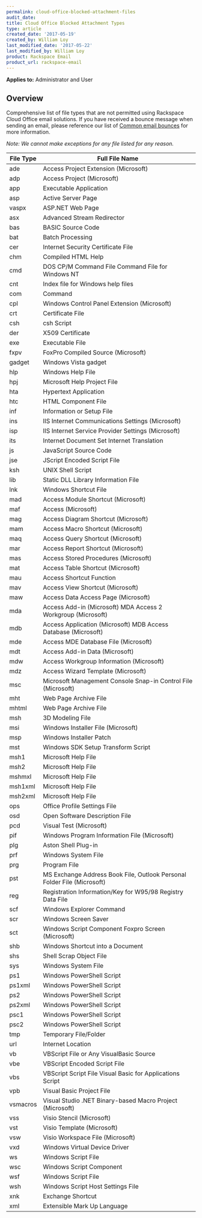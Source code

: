 ```yaml
---
permalink: cloud-office-blocked-attachment-files
audit_date:
title: Cloud Office Blocked Attachment Types  
type: article
created_date: '2017-05-19'
created_by: William Loy
last_modified_date: '2017-05-22'
last_modified_by: William Loy
product: Rackspace Email
product_url: rackspace-email
---
```

**Applies to:** Administrator and User

## Overview
Comprehensive list of file types that are not permitted using Rackspace Cloud Office email solutions. If you have received a bounce message when sending an email, please reference our list of [Common email bounces](https://support.rackspace.com/how-to/common-email-bounces/) for more information.

*Note: We cannot make exceptions for any file listed for any reason.*

|File Type |Full File Name|
|----------|---------------|
|ade|	Access Project Extension (Microsoft)|
|adp|	Access Project (Microsoft)|
|app|	Executable Application|
|asp|	Active Server Page|
|vaspx|	ASP.NET Web Page|
|asx|	Advanced Stream Redirector|
|bas|	BASIC Source Code|
|bat|	Batch Processing|
|cer|	Internet Security Certificate File|
|chm|	Compiled HTML Help|
|cmd|	DOS CP/M Command File Command File for Windows NT|
|cnt|	 Index file for Windows help files|
|com|	Command|
|cpl|	Windows Control Panel Extension (Microsoft)|
|crt|	Certificate File|
|csh|	csh Script|
|der|	X509 Certificate|
|exe|	Executable File|
|fxpv|	FoxPro Compiled Source (Microsoft)|
|gadget|	Windows Vista gadget|
|hlp|	Windows Help File|
|hpj|	Microsoft Help Project File|
|hta|	Hypertext Application|
|htc|	HTML Component File|
|inf|	Information or Setup File|
|ins|	IIS Internet Communications Settings (Microsoft)|
|isp|	IIS Internet Service Provider Settings (Microsoft)|
|its|	Internet Document Set Internet Translation|
|js|	JavaScript Source Code|
|jse|	JScript Encoded Script File|
|ksh|	UNIX Shell Script|
|lib|	Static DLL Library Information File|
|lnk|	Windows Shortcut File|
|mad|	Access Module Shortcut (Microsoft)|
|maf|	Access (Microsoft)|
|mag|	Access Diagram Shortcut (Microsoft)|
|mam|	Access Macro Shortcut (Microsoft)|
|maq|	Access Query Shortcut (Microsoft)|
|mar|	Access Report Shortcut (Microsoft)|
|mas|	Access Stored Procedures (Microsoft)|
|mat|	Access Table Shortcut (Microsoft)|
|mau|	Access Shortcut Function|
|mav|	Access View Shortcut (Microsoft)|
|maw|	Access Data Access Page (Microsoft)|
|mda|	Access Add-in (Microsoft) MDA Access 2 Workgroup (Microsoft)|
|mdb|	Access Application (Microsoft) MDB Access Database (Microsoft)|
|mde|	Access MDE Database File (Microsoft)|
|mdt|	Access Add-in Data (Microsoft)|
|mdw|	Access Workgroup Information (Microsoft)|
|mdz|	Access Wizard Template (Microsoft)|
|msc|	Microsoft Management Console Snap-in Control File (Microsoft)|
|mht|	Web Page Archive File|
|mhtml|	Web Page Archive File|
|msh|	3D Modeling File|
|msi|	Windows Installer File (Microsoft)|
|msp|	Windows Installer Patch|
|mst|	Windows SDK Setup Transform Script|
|msh1|	Microsoft Help File|
|msh2|	Microsoft Help File|
|mshmxl|	Microsoft Help File|
|msh1xml|	Microsoft Help File|
|msh2xml|	Microsoft Help File|
|ops|	Office Profile Settings File|
|osd|	Open Software Description File|
|pcd|	Visual Test (Microsoft)|
|pif|	Windows Program Information File (Microsoft)|
|plg|	Aston Shell Plug-in|
|prf|	Windows System File|
|prg|	Program File|
|pst|	MS Exchange Address Book File, Outlook Personal Folder File (Microsoft)|
|reg|	Registration Information/Key for W95/98 Registry Data File|
|scf|	Windows Explorer Command|
|scr|	Windows Screen Saver|
|sct|	Windows Script Component Foxpro Screen (Microsoft)|
|shb|	Windows Shortcut into a Document|
|shs|	Shell Scrap Object File|
|sys|	Windows System File|
|ps1|	Windows PowerShell Script|
|ps1xml|	Windows PowerShell Script|
|ps2|	Windows PowerShell Script|
|ps2xml|	Windows PowerShell Script|
|psc1|	Windows PowerShell Script|
|psc2|	Windows PowerShell Script|
|tmp|	Temporary File/Folder|
|url|	Internet Location|
|vb|	VBScript File or Any VisualBasic Source|
|vbe|	VBScript Encoded Script File|
|vbs|	VBScript Script File Visual Basic for Applications Script|
|vpb|	Visual Basic Project File|
|vsmacros|	Visual Studio .NET Binary-based Macro Project (Microsoft)|
|vss|	Visio Stencil (Microsoft)|
|vst|	Visio Template (Microsoft)|
|vsw|	Visio Workspace File (Microsoft)|
|vxd|	Windows Virtual Device Driver|
|ws|	Windows Script File|
|wsc|	Windows Script Component|
|wsf|	Windows Script File|
|wsh|	Windows Script Host Settings File|
|xnk|	Exchange Shortcut|
|xml|	Extensible Mark Up Language|
